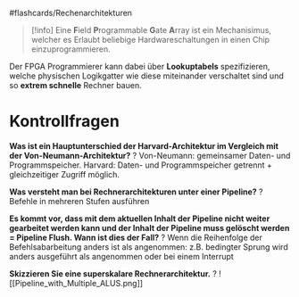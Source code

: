 #flashcards/Rechenarchitekturen 
>[!info]
>Eine **F**ield **P**rogrammable **G**ate **A**rray ist ein Mechanisimus, welcher es Erlaubt beliebige Hardwareschaltungen in einen Chip einzuprogrammieren.

Der FPGA Programmierer kann dabei über **Lookuptabels** spezifizieren, welche physischen Logikgatter wie diese miteinander verschaltet sind und so **extrem schnelle** Rechner bauen.

# Kontrollfragen
**Was ist ein Hauptunterschied der Harvard-Architektur im Vergleich mit der Von-Neumann-Architektur?**
?
Von-Neumann: gemeinsamer Daten- und Programmspeicher. Harvard: Daten- und Programmspeicher getrennt + gleichzeitiger Zugriff möglich.

**Was versteht man bei Rechnerarchitekturen unter einer Pipeline?**
?
Befehle in mehreren Stufen ausführen

**Es kommt vor, dass mit dem aktuellen Inhalt der Pipeline nicht weiter gearbeitet werden kann und der Inhalt der Pipeline muss gelöscht werden = Pipeline Flush. Wann ist dies der Fall?**
?
Wenn die Reihenfolge der Befehlsabarbeitung anders ist als angenommen: z.B. bedingter Sprung wird anders ausgeführt als angenommen oder bei einem Interrupt

**Skizzieren Sie eine superskalare Rechnerarchitektur.**
?
![[Pipeline_with_Multiple_ALUS.png]]
<!--SR:!2024-05-23,4,270-->